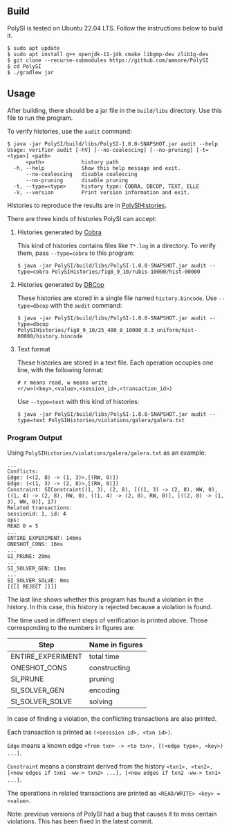 ## Build

PolySI is tested on Ubuntu 22.04 LTS. Follow the instructions below to build it.

```
$ sudo apt update
$ sudo apt install g++ openjdk-11-jdk cmake libgmp-dev zlib1g-dev
$ git clone --recurse-submodules https://github.com/amnore/PolySI
$ cd PolySI
$ ./gradlew jar
```

## Usage

After building, there should be a jar file in the `build/libs` directory. Use
this file to run the program.

To verify histories, use the `audit` command:

```
$ java -jar PolySI/build/libs/PolySI-1.0.0-SNAPSHOT.jar audit --help
Usage: verifier audit [-hV] [--no-coalescing] [--no-pruning] [-t=<type>] <path>
      <path>            history path
  -h, --help            Show this help message and exit.
      --no-coalescing   disable coalescing
      --no-pruning      disable pruning
  -t, --type=<type>     history type: COBRA, DBCOP, TEXT, ELLE
  -V, --version         Print version information and exit.
```

Histories to reproduce the results are in
[PolySIHistories](https://github.com/amnore/PolySIHistories.git).

There are three kinds of histories PolySI can accept:

1. Histories generated by [Cobra](https://github.com/DBCobra/CobraBench)

    This kind of histories contains files like `T*.log` in a directory. To verify
    them, pass `--type=cobra` to this program:

    ```
    $ java -jar PolySI/build/libs/PolySI-1.0.0-SNAPSHOT.jar audit --type=cobra PolySIHistories/fig8_9_10/rubis-10000/hist-00000
    ```

2. Histories generated by [DBCop](https://github.com/amnore/dbcop)

    These histories are stored in a single file named `history.bincode`. Use
    `--type=dbcop` with the `audit` command:

    ```
    $ java -jar PolySI/build/libs/PolySI-1.0.0-SNAPSHOT.jar audit --type=dbcop PolySIHistories/fig8_9_10/25_400_8_10000_0.3_uniform/hist-00000/history.bincode
    ```

3. Text format

    These histories are stored in a text file. Each operation occupies one line,
    with the following format:

    ```
    # r means read, w means write
    <r/w>(<key>,<value>,<session_id>,<transaction_id>)
    ```

    Use `--type=text` with this kind of histories:

    ```
    $ java -jar PolySI/build/libs/PolySI-1.0.0-SNAPSHOT.jar audit --type=text PolySIHistories/violations/galera/galera.txt
    ```

### Program Output

Using `PolySIHistories/violations/galera/galera.txt` as an example:

```
...
Conflicts:
Edge: (<(2, 8) -> (1, 3)>,[(RW, 0)])
Edge: (<(1, 3) -> (2, 8)>,[(RW, 0)])
Constraint: SIConstraint((1, 3), (2, 8), [((1, 3) -> (2, 8), WW, 0), ((1, 4) -> (2, 8), RW, 0), ((1, 4) -> (2, 8), RW, 0)], [((2, 8) -> (1, 3), WW, 0)], 17)
Related transactions:
sessionid: 1, id: 4
ops:
READ 0 = 5
...
ENTIRE_EXPERIMENT: 146ms
ONESHOT_CONS: 16ms
...
SI_PRUNE: 20ms
...
SI_SOLVER_GEN: 11ms
...
SI_SOLVER_SOLVE: 0ms
[[[[ REJECT ]]]]
```

The last line shows whether this program has found a violation in the history.
In this case, this history is rejected because a violation is found.

The time used in different steps of verification is printed above. Those
corresponding to the numbers in figures are:

| Step              | Name in figures |
|-------------------|-----------------|
| ENTIRE_EXPERIMENT | total time      |
| ONESHOT_CONS      | constructing    |
| SI_PRUNE          | pruning         |
| SI_SOLVER_GEN     | encoding        |
| SI_SOLVER_SOLVE   | solving         |

In case of finding a violation, the conflicting transactions are also printed.

Each transaction is printed as `(<sesssion id>, <txn id>)`.

`Edge` means a known edge `<from txn> -> <to txn>, [(<edge type>, <key>) ...]`.

`Constraint` means a constraint derived from the history `<txn1>, <txn2>, [<new
edges if txn1 -ww-> txn2> ...], [<new edges if txn2 -ww-> txn1> ...]`.

The operations in related transactions are printed as `<READ/WRITE> <key> =
<value>`.

Note: previous versions of PolySI had a bug that causes it to miss centain
violations. This has been fixed in the latest commit.
